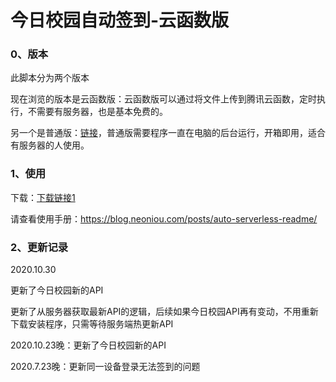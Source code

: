 # 今日校园自动签到-云函数版

### 0、版本

此脚本分为两个版本

现在浏览的版本是云函数版：云函数版可以通过将文件上传到腾讯云函数，定时执行，不需要有服务器，也是基本免费的。

另一个是普通版：[链接](https://github.com/aowubulao/auto-cpdaily/tree/master)，普通版需要程序一直在电脑的后台运行，开箱即用，适合有服务器的人使用。



### 1、使用

下载：[下载链接1](http://106.13.179.26/serverless.zip)

请查看使用手册：https://blog.neoniou.com/posts/auto-serverless-readme/



### 2、更新记录

2020.10.30

更新了今日校园新的API

更新了从服务器获取最新API的逻辑，后续如果今日校园API再有变动，不用重新下载安装程序，只需等待服务端热更新API

2020.10.23晚：更新了今日校园新的API

2020.7.23晚：更新同一设备登录无法签到的问题
